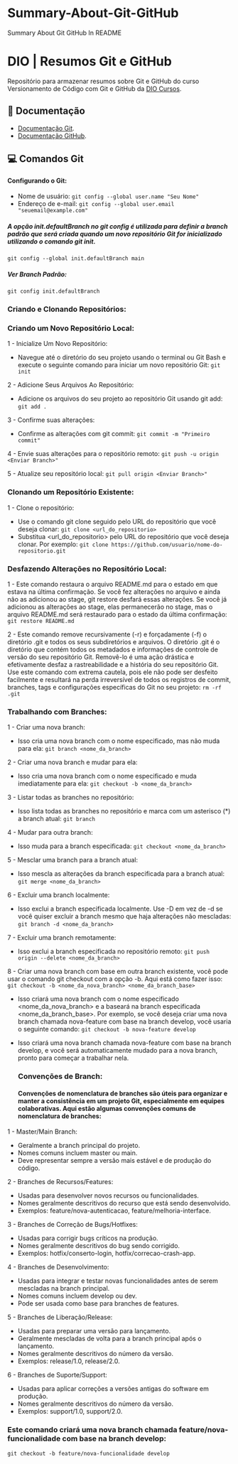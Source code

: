 # Summary-About-Git-GitHub
Summary About Git GitHub In README

# DIO | Resumos Git e GitHub

Repositório para armazenar resumos sobre Git e GitHub
do curso Versionamento de Código com Git e GitHub da
[DIO Cursos](https://www.dio.me/).

## 📕 Documentação
- [Documentação Git](https://git-scm.com/doc).
- [Documentação GitHub](https://docs.github.com/).

## 💻 Comandos Git


#### Configurando o Git:
- Nome de usuário:
  ``` git config --global user.name "Seu Nome" ```
- Endereço de e-mail:
  ``` git config --global user.email "seuemail@example.com" ```
  
##### A opção init.defaultBranch no git config é utilizada para definir a branch padrão que será criada quando um novo repositório Git for inicializado utilizando o comando git init.
``` git config --global init.defaultBranch main ```
##### Ver Branch Padrão:
``` git config init.defaultBranch ```

### Criando e Clonando Repositórios:
### Criando um Novo Repositório Local:

1 - Inicialize Um Novo Repositório:
- Navegue até o diretório do seu projeto usando o terminal ou Git Bash e execute o seguinte comando para iniciar um novo repositório Git:
  ``` git init ```
  
2 - Adicione Seus Arquivos Ao Repositório:
- Adicione os arquivos do seu projeto ao repositório Git usando git add:
  ``` git add . ```

3 - Confirme suas alterações:
- Confirme as alterações com git commit:
  ``` git commit -m "Primeiro commit" ```

4 - Envie suas alterações para o repositório remoto:
  ``` git push -u origin <Enviar Branch>" ```
  
5 - Atualize seu repositório local:
  ``` git pull origin <Enviar Branch>" ```

### Clonando um Repositório Existente:

1 - Clone o repositório:
- Use o comando git clone seguido pelo URL do repositório que você deseja clonar:
  ``` git clone <url_do_repositorio> ```
- Substitua <url_do_repositorio> pelo URL do repositório que você deseja clonar. Por exemplo:
  ``` git clone https://github.com/usuario/nome-do-repositorio.git ```

### Desfazendo Alterações no Repositório Local:  

1 - Este comando restaura o arquivo README.md para o estado em que estava na última confirmação. Se você fez alterações no arquivo e ainda não as adicionou ao stage, git restore desfará essas alterações. Se você já adicionou as alterações ao stage, elas permanecerão no stage, mas o arquivo README.md será restaurado para o estado da última confirmação:
``` git restore README.md ```
  
2 - Este comando remove recursivamente (-r) e forçadamente (-f) o diretório .git e todos os seus subdiretórios e arquivos. O diretório .git é o diretório que contém todos os metadados e informações de controle de versão do seu repositório Git. Removê-lo é uma ação drástica e efetivamente desfaz a rastreabilidade e a história do seu repositório Git. Use este comando com extrema cautela, pois ele não pode ser desfeito facilmente e resultará na perda irreversível de todos os registros de commit, branches, tags e configurações específicas do Git no seu projeto:
``` rm -rf .git ```

### Trabalhando com Branches:

1 - Criar uma nova branch:
- Isso cria uma nova branch com o nome especificado, mas não muda para ela:
``` git branch <nome_da_branch> ```
  
2 - Criar uma nova branch e mudar para ela:
- Isso cria uma nova branch com o nome especificado e muda imediatamente para ela:
``` git checkout -b <nome_da_branch> ```

3 - Listar todas as branches no repositório:
- Isso lista todas as branches no repositório e marca com um asterisco (*) a branch atual:
``` git branch ```

4 - Mudar para outra branch:
- Isso muda para a branch especificada:
``` git checkout <nome_da_branch> ```

5 - Mesclar uma branch para a branch atual:
- Isso mescla as alterações da branch especificada para a branch atual:
``` git merge <nome_da_branch> ```

6 - Excluir uma branch localmente:
- Isso exclui a branch especificada localmente. Use -D em vez de -d se você quiser excluir a branch mesmo que haja alterações não mescladas:
``` git branch -d <nome_da_branch> ```

7 - Excluir uma branch remotamente:
- Isso exclui a branch especificada no repositório remoto:
``` git push origin --delete <nome_da_branch> ```

8 - Criar uma nova branch com base em outra branch existente, você pode usar o comando git checkout com a opção -b. Aqui está como fazer isso:
``` git checkout -b <nome_da_nova_branch> <nome_da_branch_base> ```

- Isso criará uma nova branch com o nome especificado <nome_da_nova_branch> e a baseará na branch especificada <nome_da_branch_base>. Por exemplo, se você deseja criar uma nova branch chamada nova-feature com base na branch develop, você usaria o seguinte comando:
``` git checkout -b nova-feature develop ```

- Isso criará uma nova branch chamada nova-feature com base na branch develop, e você será automaticamente mudado para a nova branch, pronto para começar a trabalhar nela.

  ### Convenções de Branch:

  #### Convenções de nomenclatura de branches são úteis para organizar e manter a consistência em um projeto Git, especialmente em equipes colaborativas. Aqui estão algumas convenções comuns de nomenclatura de branches:

1 - Master/Main Branch:
- Geralmente a branch principal do projeto.
- Nomes comuns incluem master ou main.
- Deve representar sempre a versão mais estável e de produção do código.

2 - Branches de Recursos/Features:
- Usadas para desenvolver novos recursos ou funcionalidades.
- Nomes geralmente descritivos do recurso que está sendo desenvolvido.
- Exemplos: feature/nova-autenticacao, feature/melhoria-interface.

3 - Branches de Correção de Bugs/Hotfixes:
- Usadas para corrigir bugs críticos na produção.
- Nomes geralmente descritivos do bug sendo corrigido.
- Exemplos: hotfix/conserto-login, hotfix/correcao-crash-app.

4 - Branches de Desenvolvimento:
- Usadas para integrar e testar novas funcionalidades antes de serem mescladas na branch principal.
- Nomes comuns incluem develop ou dev.
- Pode ser usada como base para branches de features.

5 - Branches de Liberação/Release:
- Usadas para preparar uma versão para lançamento.
- Geralmente mescladas de volta para a branch principal após o lançamento.
- Nomes geralmente descritivos do número da versão.
- Exemplos: release/1.0, release/2.0.

6 - Branches de Suporte/Support:
- Usadas para aplicar correções a versões antigas do software em produção.
- Nomes geralmente descritivos do número da versão.
- Exemplos: support/1.0, support/2.0.
  
### Este comando criará uma nova branch chamada feature/nova-funcionalidade com base na branch develop:
``` git checkout -b feature/nova-funcionalidade develop ```

  
